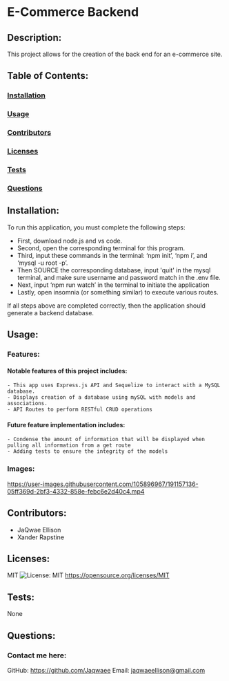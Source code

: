 # E-Commerce Backend

## Description:
This project allows for the creation of the back end for an e-commerce site.

## Table of Contents:
### [Installation](#installation)
### [Usage](#usage)
### [Contributors](#contributors)
### [Licenses](#licenses)
### [Tests](#tests)
### [Questions](#questions)

## Installation:
To run this application, you must complete the following steps:
  - First, download node.js and vs code.
  -  Second, open the corresponding terminal for this program.
  -  Third, input these commands in the terminal: ‘npm init’, ‘npm i’, and ‘mysql -u root -p’.
  - Then SOURCE the corresponding database, input 'quit' in the mysql terminal, and make sure username and password match in the .env file.
  - Next, input ‘npm run watch’ in the terminal to initiate the application
  - Lastly, open insomnia (or something similar) to execute various routes.
  
  If all steps above are completed correctly, then the application should generate a backend database.

## Usage:

### Features:
#### Notable features of this project includes:
	- This app uses Express.js API and Sequelize to interact with a MySQL database.
	- Displays creation of a database using mySQL with models and associations.
	- API Routes to perform RESTful CRUD operations

#### Future feature implementation includes:

	- Condense the amount of information that will be displayed when pulling all information from a get route
	- Adding tests to ensure the integrity of the models

### Images:

https://user-images.githubusercontent.com/105896967/191157136-05ff369d-2bf3-4332-858e-febc6e2d40c4.mp4

## Contributors:
- JaQwae Ellison
- Xander Rapstine

## Licenses:
MIT ![License: MIT](https://img.shields.io/badge/License-MIT-yellow.svg)
https://opensource.org/licenses/MIT

## Tests:
None 

## Questions:
### Contact me here:
GitHub: https://github.com/Jaqwaee
Email: jaqwaeellison@gmail.com
